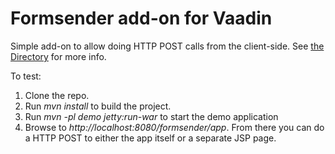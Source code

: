 # Formsender add-on for Vaadin

Simple add-on to allow doing HTTP POST calls from the client-side. See [the Directory](http://vaadin.com/addon/formsender) for more info.

To test:

1. Clone the repo.
2. Run *mvn install* to build the project.
3. Run *mvn -pl demo jetty:run-war* to start the demo application
4. Browse to *http://localhost:8080/formsender/app*. From there you can do a HTTP POST to either the app itself or a separate JSP page.